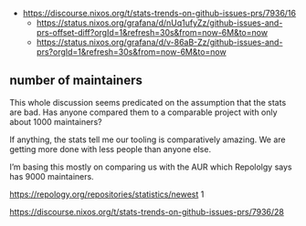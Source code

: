 - https://discourse.nixos.org/t/stats-trends-on-github-issues-prs/7936/16
  - https://status.nixos.org/grafana/d/nUq1ufyZz/github-issues-and-prs-offset-diff?orgId=1&refresh=30s&from=now-6M&to=now
  - https://status.nixos.org/grafana/d/v-86aB-Zz/github-issues-and-prs?orgId=1&refresh=30s&from=now-6M&to=now

## number of maintainers

This whole discussion seems predicated on the assumption that the stats are bad. Has anyone compared them to a comparable project with only about 1000 maintainers?

If anything, the stats tell me our tooling is comparatively amazing. We are getting more done with less people than anyone else.

I’m basing this mostly on comparing us with the AUR which Repololgy says has 9000 maintainers.

https://repology.org/repositories/statistics/newest 1

https://discourse.nixos.org/t/stats-trends-on-github-issues-prs/7936/28
